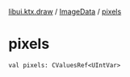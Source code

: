 [libui.ktx.draw](../index.md) / [ImageData](index.md) / [pixels](./pixels.md)

# pixels

`val pixels: CValuesRef<UIntVar>`